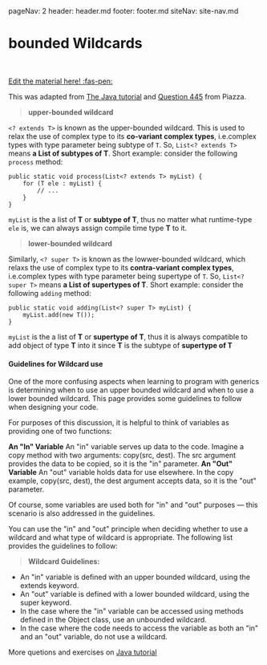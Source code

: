 <frontmatter>
  pageNav: 2
  header: header.md
  footer: footer.md
  siteNav: site-nav.md
</frontmatter>

<br> 

# bounded Wildcards
<br> 

<!-- DO NOT DELETE THIS LINK AND PLEASE WRITE BELOW THIS LINK-->
[Edit the material here! :fas-pen:](https://github.com/nus-cs2030/1920-s2/edit/master/contents/textbook/lecture05/unboundWildcards/unboundWildcards.md)
<!-- DO NOT DELETE THIS LINK AND PLEASE WRITE BELOW THIS LINK-->

This was adapted from [The Java tutorial](https://docs.oracle.com/javase/tutorial/java/generics/upperBounded.html) and [Question 445](https://piazza.com/class/k54zo22zq1t2zc?cid=445) from Piazza.

> **upper-bounded wildcard**

`<? extends T>` is known as the upper-bounded wildcard. This is used to relax the use of complex type to its **co-variant complex types**, i.e.complex types with type parameter being subtype of `T`.  So, `List<? extends T>` means **a List of subtypes of T**. 
Short example:
consider the following `process` method:
```
public static void process(List<? extends T> myList) {
    for (T ele : myList) {
        // ...
    }
}
```
`myList` is the a list of **T** or **subtype of T**, thus no matter what runtime-type `ele` is, we can always assign compile time type **T** to it.

> **lower-bounded wildcard**

Similarly, `<? super T>` is known as the lowwer-bounded wildcard, which relaxs the use of complex type to its **contra-variant complex types**, i.e.complex types with type parameter being supertype of `T`.  So, `List<? super T>` means **a List of supertypes of T**.
Short example:
consider the following `adding` method:
```
public static void adding(List<? super T> myList) {
    myList.add(new T());
}
```
`myList` is the a list of **T** or **supertype of T**, thus it is always compatible to add object of type **T** into it since **T** is the subtype of **supertype of T**

#### Guidelines for Wildcard use
One of the more confusing aspects when learning to program with generics is determining when to use an upper bounded wildcard and when to use a lower bounded wildcard. This page provides some guidelines to follow when designing your code.

For purposes of this discussion, it is helpful to think of variables as providing one of two functions:

**An "In" Variable**
An "in" variable serves up data to the code. Imagine a copy method with two arguments: copy(src, dest). The src argument provides the data to be copied, so it is the "in" parameter.
**An "Out" Variable**
An "out" variable holds data for use elsewhere. In the copy example, copy(src, dest), the dest argument accepts data, so it is the "out" parameter.

Of course, some variables are used both for "in" and "out" purposes — this scenario is also addressed in the guidelines.

You can use the "in" and "out" principle when deciding whether to use a wildcard and what type of wildcard is appropriate. The following list provides the guidelines to follow:
> **Wildcard Guidelines:** 
 - An "in" variable is defined with an upper bounded wildcard, using  the extends keyword.
 - An "out" variable is defined with a lower bounded wildcard, using the super keyword.
 - In the case where the "in" variable can be accessed using methods  defined in the Object class, use an unbounded wildcard.
 - In the case where the code needs to access the variable as both an  "in" and an "out" variable, do not use a wildcard.




More quetions and exercises on [Java tutorial](https://docs.oracle.com/javase/tutorial/java/generics/QandE/generics-questions.html)